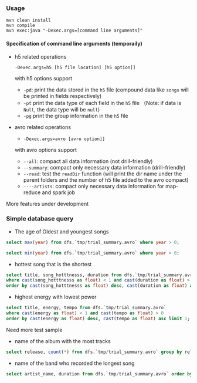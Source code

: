 ### Usage

```shell
mvn clean install
mvn compile
mvn exec:java "-Dexec.args=[command line arguments]"
```

#### Specification of command line arguments (temporaily)

* h5 related operations

  `-Dexec.args=h5 [h5 file location] [h5 option]]`

  with h5 options support

  * `-pd`: print the data stored in the `h5` file (compound data like `songs` will be printed in fields respectively)
  * `-pt` print the data type of each field in the `h5` file （Note: if data is `Null`, the data type will be `null`)
  * `-pg` print the group information in the `h5` file

* avro related operations

  * `-Dexec.args=avro [avro option]]`

  with avro options support

  * `--all`: compact all data information (not drill-friendly)
  * `--summary`: compact only necessary data information (drill-friendly)
  * `--read`: test the `readDir` function (will print the dir name under the parent folders and the number of h5 file added to the avro compact) 
  * `----artists`: compact only necessary data information for map-reduce and spark job

More features under development

### Simple database query

* The age of Oldest and youngest songs

``` sql
select max(year) from dfs.`tmp/trial_summary.avro` where year > 0;

select min(year) from dfs.`tmp/trial_summary.avro` where year > 0;
```

* hottest song that is the shortest

``` sql
select title, song_hotttnesss, duration from dfs.`tmp/trial_summary.avro` 
where cast(song_hotttnesss as float) < 1 and cast(duration as float) > 0
order by cast(song_hotttnesss as float) desc, cast(duration as float) asc limit 1;
```

* highest energy with lowest power

``` sql
select title, energy, tempo from dfs.`tmp/trial_summary.avro` 
where cast(energy as float) < 1 and cast(tempo as float) > 0
order by cast(energy as float) desc, cast(tempo as float) asc limit 1;
```

Need more test sample

* name of the album with the most tracks

``` sql
select release, count(*) from dfs.`tmp/trial_summary.avro` group by release order by count(*) desc limit 1;
```

* name of the band who recorded the longest song

``` sql
select artist_name, duration from dfs.`tmp/trial_summary.avro` order by cast(duration as float) desc limit 1;
```



